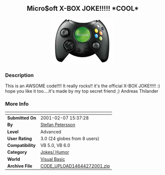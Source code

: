 ﻿<div align="center">

## Micro$oft X\-BOX JOKE\!\!\!\!\! \*COOL\*

<img src="PIC200127940108508.jpg">
</div>

### Description

This is an AWSOME code!!!! It really rocks!! it's the official X-BOX JOKE!!!!! :) hope you like it too....it's made by my top secret friend ;) Andreas Thilander
 
### More Info
 


<span>             |<span>
---                |---
**Submitted On**   |2001-02-07 15:37:28
**By**             |[Stefan Petersson](https://github.com/Planet-Source-Code/PSCIndex/blob/master/ByAuthor/stefan-petersson.md)
**Level**          |Advanced
**User Rating**    |3.0 (24 globes from 8 users)
**Compatibility**  |VB 5\.0, VB 6\.0
**Category**       |[Jokes/ Humor](https://github.com/Planet-Source-Code/PSCIndex/blob/master/ByCategory/jokes-humor__1-40.md)
**World**          |[Visual Basic](https://github.com/Planet-Source-Code/PSCIndex/blob/master/ByWorld/visual-basic.md)
**Archive File**   |[CODE\_UPLOAD14644272001\.zip](https://github.com/Planet-Source-Code/stefan-petersson-micro-oft-x-box-joke-cool__1-15090/archive/master.zip)









